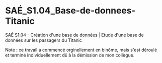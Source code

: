# SAÉ_S1.04_Base-de-donnees-Titanic
SAÉ S1.04 - Création d'une base de données | Etude d'une base de données sur les passagers du Titanic

Note : ce travail a commencé orginellement en binôme, mais s'est déroulé et terminé individuellement dû à la démission de mon collègue.
